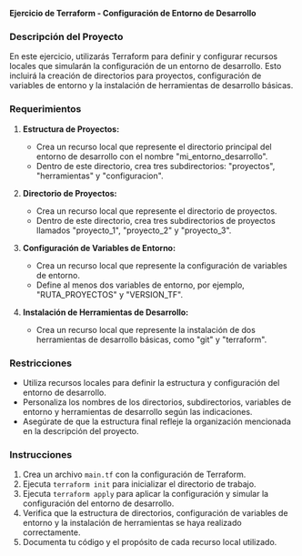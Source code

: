 **Ejercicio de Terraform - Configuración de Entorno de Desarrollo**

### Descripción del Proyecto

En este ejercicio, utilizarás Terraform para definir y configurar recursos locales que simularán la configuración de un entorno de desarrollo. Esto incluirá la creación de directorios para proyectos, configuración de variables de entorno y la instalación de herramientas de desarrollo básicas.

### Requerimientos

1. **Estructura de Proyectos:**
   - Crea un recurso local que represente el directorio principal del entorno de desarrollo con el nombre "mi_entorno_desarrollo".
   - Dentro de este directorio, crea tres subdirectorios: "proyectos", "herramientas" y "configuracion".

2. **Directorio de Proyectos:**
   - Crea un recurso local que represente el directorio de proyectos.
   - Dentro de este directorio, crea tres subdirectorios de proyectos llamados "proyecto_1", "proyecto_2" y "proyecto_3".

3. **Configuración de Variables de Entorno:**
   - Crea un recurso local que represente la configuración de variables de entorno.
   - Define al menos dos variables de entorno, por ejemplo, "RUTA_PROYECTOS" y "VERSION_TF".

4. **Instalación de Herramientas de Desarrollo:**
   - Crea un recurso local que represente la instalación de dos herramientas de desarrollo básicas, como "git" y "terraform".

### Restricciones

- Utiliza recursos locales para definir la estructura y configuración del entorno de desarrollo.
- Personaliza los nombres de los directorios, subdirectorios, variables de entorno y herramientas de desarrollo según las indicaciones.
- Asegúrate de que la estructura final refleje la organización mencionada en la descripción del proyecto.

### Instrucciones

1. Crea un archivo `main.tf` con la configuración de Terraform.
2. Ejecuta `terraform init` para inicializar el directorio de trabajo.
3. Ejecuta `terraform apply` para aplicar la configuración y simular la configuración del entorno de desarrollo.
4. Verifica que la estructura de directorios, configuración de variables de entorno y la instalación de herramientas se haya realizado correctamente.
5. Documenta tu código y el propósito de cada recurso local utilizado.
